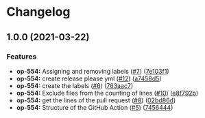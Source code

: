 # Changelog

## 1.0.0 (2021-03-22)


### Features

* **op-554:** Assigning and removing labels ([#7](https://www.github.com/coverwallet/pr-labeler/issues/7)) ([7e103f1](https://www.github.com/coverwallet/pr-labeler/commit/7e103f10928b1e85bbaebef7cbe8a6345533fb8e))
* **op-554:** create release please yml ([#12](https://www.github.com/coverwallet/pr-labeler/issues/12)) ([a7458d5](https://www.github.com/coverwallet/pr-labeler/commit/a7458d51f684db0e8768fe0a239a90bbe8bf5f2a))
* **op-554:** create the labels ([#6](https://www.github.com/coverwallet/pr-labeler/issues/6)) ([763aac7](https://www.github.com/coverwallet/pr-labeler/commit/763aac7ba0a8f51bd90a6b54f45867c7af262457))
* **op-554:** Exclude files from the counting of lines ([#10](https://www.github.com/coverwallet/pr-labeler/issues/10)) ([e8f792b](https://www.github.com/coverwallet/pr-labeler/commit/e8f792b756b19e6c9cf38e0c642a25b43465d1d1))
* **op-554:** get the lines of the pull request ([#8](https://www.github.com/coverwallet/pr-labeler/issues/8)) ([02bd86d](https://www.github.com/coverwallet/pr-labeler/commit/02bd86d988bb39211f33e8e862b2c13abbaf12cc))
* **op-554:** Structure of the GitHub Action ([#5](https://www.github.com/coverwallet/pr-labeler/issues/5)) ([7456444](https://www.github.com/coverwallet/pr-labeler/commit/74564445aa05a269a762b8ec5cce67a07eae4a4c))
